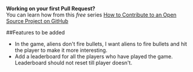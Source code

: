 **Working on your first Pull Request?**</br>
You can learn how from this *free* series [How to Contribute to an Open Source Project on GitHub](https://egghead.io/series/how-to-contribute-to-an-open-source-project-on-github) 

##Features to be added

- In the game, aliens don't fire bullets, I want aliens to fire bullets and hit the player to make it more interesting.
- Add a leaderboard for all the players who have played the game. Leaderboard should not reset till player doesn't. 

